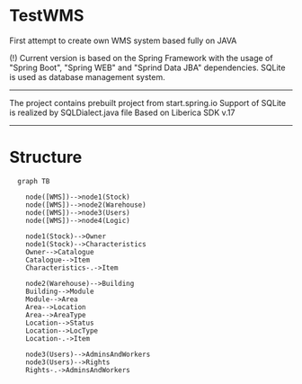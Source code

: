# TestWMS
First attempt to create own WMS system based fully on JAVA

(!) Current version is based on the Spring Framework with the usage of "Spring Boot", "Spring WEB" and "Sprind Data JBA" dependencies.
SQLite is used as database management system.

*****************************************************
The project contains prebuilt project from start.spring.io
Support of SQLite is realized by SQLDialect.java file
Based on Liberica SDK v.17
*****************************************************
# Structure

```mermaid
  graph TB
    
    node([WMS])-->node1(Stock)
    node([WMS])-->node2(Warehouse)
    node([WMS])-->node3(Users)
    node([WMS])-->node4(Logic)

    node1(Stock)-->Owner
    node1(Stock)-->Characteristics
    Owner-->Catalogue
    Catalogue-->Item
    Characteristics-.->Item
    
    node2(Warehouse)-->Building
    Building-->Module
    Module-->Area
    Area-->Location
    Area-->AreaType
    Location-->Status
    Location-->LocType
    Location-.->Item

    node3(Users)-->AdminsAndWorkers
    node3(Users)-->Rights
    Rights-.->AdminsAndWorkers


